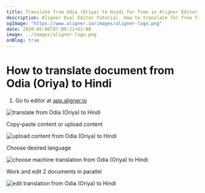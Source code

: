 ```yaml
---
title: Translate from Odia (Oriya) to Hindi for free in Aligner Editor
description: Aligner Dual Editor Tutorial. How to translate for free from Odia (Oriya) to Hindi. Aligner is multilingual document management platform. 
ogImage: "https://www.aligner.io/images/aligner-logo.png"
date: 2020-05-06T07:09:21+03:00
image: ../images/aligner-logo.png
onBlog: true
---
```


# How to translate document from Odia (Oriya) to Hindi

1. Go to editor at [app.aligner.io](https://app.aligner.io "Aligner App web page")

![translate from Odia (Oriya) to Hindi](../aligner-blank-editor.png "translate from Odia (Oriya) to Hindi")

Copy-paste content or upload content

![upload content from Odia (Oriya) to Hindi](../aligner-uploaded-document.png "upload content from Odia (Oriya) to Hindi")

Choose desired language

![choose machine translation from Odia (Oriya) to Hindi](../aligner-language-dropdown.png "choose machine translation from Odia (Oriya) to Hindi")

Work and edit 2 documents in parallel

![edit translation from Odia (Oriya) to Hindi](../aligner-double-sitded-editor.png "edit translation from Odia (Oriya) to Hindi")

